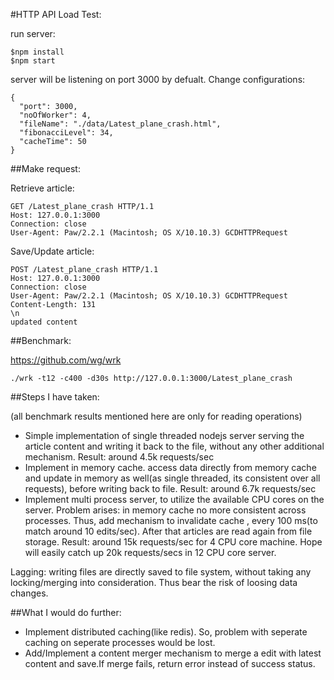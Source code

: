 
#HTTP API Load Test:



run server:

```
$npm install
$npm start
```
server will be listening on port 3000 by defualt. Change configurations:

```
{
  "port": 3000,
  "noOfWorker": 4,
  "fileName": "./data/Latest_plane_crash.html",
  "fibonacciLevel": 34,
  "cacheTime": 50
}
```

##Make request:

Retrieve article:
```
GET /Latest_plane_crash HTTP/1.1
Host: 127.0.0.1:3000
Connection: close
User-Agent: Paw/2.2.1 (Macintosh; OS X/10.10.3) GCDHTTPRequest
```

Save/Update article:
```
POST /Latest_plane_crash HTTP/1.1
Host: 127.0.0.1:3000
Connection: close
User-Agent: Paw/2.2.1 (Macintosh; OS X/10.10.3) GCDHTTPRequest
Content-Length: 131
\n
updated content
```

##Benchmark:

https://github.com/wg/wrk

```
./wrk -t12 -c400 -d30s http://127.0.0.1:3000/Latest_plane_crash
```

##Steps I have taken:

(all benchmark results mentioned here are only for reading operations)

- Simple implementation of single threaded nodejs server serving the article content and writing it back to the file, without any other additional mechanism. Result: around 4.5k requests/sec
- Implement in memory cache. access data directly from memory cache and update in memory as well(as single threaded, its consistent over all requests), before writing back to file. Result: around 6.7k requests/sec
- Implement multi process server, to utilize the available CPU cores on the server. Problem arises: in memory cache no more consistent across processes. Thus, add mechanism to invalidate cache , every 100 ms(to match around 10 edits/sec). After that articles are read again from file storage. Result: around 15k requests/sec for 4 CPU core machine. Hope will easily catch up 20k requests/secs in 12 CPU core server.

Lagging: writing files are directly saved to file system, without taking any locking/merging into consideration. Thus bear the risk of loosing data changes.

##What I would do further:
- Implement distributed caching(like redis). So, problem with seperate caching on seperate processes would be lost.
- Add/Implement a content merger mechanism to merge a edit with latest content and save.If merge fails, return error instead of success status.
